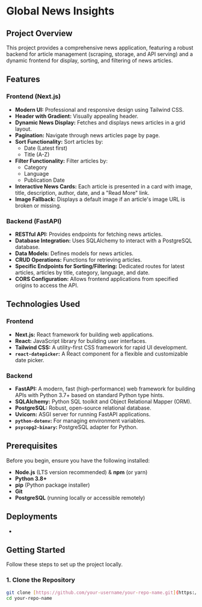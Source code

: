 # Global News Insights

## Project Overview

This project provides a comprehensive news application, featuring a robust backend for article management (scraping, storage, and API serving) and a dynamic frontend for display, sorting, and filtering of news articles.

## Features

### Frontend (Next.js)
* **Modern UI:** Professional and responsive design using Tailwind CSS.
* **Header with Gradient:** Visually appealing header.
* **Dynamic News Display:** Fetches and displays news articles in a grid layout.
* **Pagination:** Navigate through news articles page by page.
* **Sort Functionality:** Sort articles by:
    * Date (Latest first)
    * Title (A-Z)
* **Filter Functionality:** Filter articles by:
    * Category
    * Language
    * Publication Date
* **Interactive News Cards:** Each article is presented in a card with image, title, description, author, date, and a "Read More" link.
* **Image Fallback:** Displays a default image if an article's image URL is broken or missing.

### Backend (FastAPI)
* **RESTful API:** Provides endpoints for fetching news articles.
* **Database Integration:** Uses SQLAlchemy to interact with a PostgreSQL database.
* **Data Models:** Defines models for news articles.
* **CRUD Operations:** Functions for retrieving articles.
* **Specific Endpoints for Sorting/Filtering:** Dedicated routes for latest articles, articles by title, category, language, and date.
* **CORS Configuration:** Allows frontend applications from specified origins to access the API.

## Technologies Used

### Frontend
* **Next.js:** React framework for building web applications.
* **React:** JavaScript library for building user interfaces.
* **Tailwind CSS:** A utility-first CSS framework for rapid UI development.
* **`react-datepicker`:** A React component for a flexible and customizable date picker.

### Backend
* **FastAPI:** A modern, fast (high-performance) web framework for building APIs with Python 3.7+ based on standard Python type hints.
* **SQLAlchemy:** Python SQL toolkit and Object Relational Mapper (ORM).
* **PostgreSQL:** Robust, open-source relational database.
* **Uvicorn:** ASGI server for running FastAPI applications.
* **`python-dotenv`:** For managing environment variables.
* **`psycopg2-binary`:** PostgreSQL adapter for Python.

## Prerequisites

Before you begin, ensure you have the following installed:

* **Node.js** (LTS version recommended) & **npm** (or yarn)
* **Python 3.8+**
* **pip** (Python package installer)
* **Git**
* **PostgreSQL** (running locally or accessible remotely)

## Deployments
* 

## Getting Started

Follow these steps to set up the project locally.

### 1. Clone the Repository

```bash
git clone [https://github.com/your-username/your-repo-name.git](https://github.com/your-username/your-repo-name.git)
cd your-repo-name